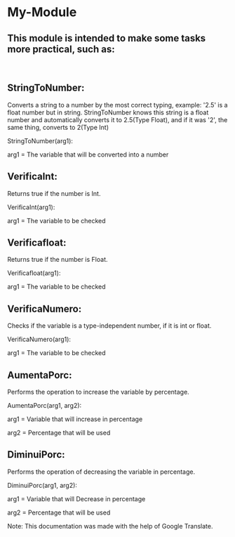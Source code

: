 # My-Module
<h2>This module is intended to make some tasks more practical, such as:</h2>
<br>
<h2>StringToNumber:</h2>
  <p>Converts a string to a number by the most correct typing, example:
  '2.5' is a float number but in string. StringToNumber knows this string is a float number and automatically converts it to 2.5(Type Float), and if it was '2', the same thing, converts to 2(Type Int)</p>
  <p>StringToNumber(arg1):</p>
  <p>arg1 = The variable that will be converted into a number</p>
  
<h2>VerificaInt:</h2>
  <p>Returns true if the number is Int.</p>
  <p>VerificaInt(arg1):</p>
  <p>arg1 = The variable to be checked</p>
  
<h2>Verificafloat:</h2>
  <p>Returns true if the number is Float.</p>
  <p>Verificafloat(arg1):</p>
  <p>arg1 = The variable to be checked</p>

<h2>VerificaNumero:</h2>
  <p>Checks if the variable is a type-independent number, if it is int or float.</p>
  <p>VerificaNumero(arg1):</p>
  <p>arg1 = The variable to be checked </p>

<h2>AumentaPorc:</h2>
  <p>Performs the operation to increase the variable by percentage.</p>
  AumentaPorc(arg1, arg2):</p>
  <p>arg1 = Variable that will increase in percentage</p>
  <p>arg2 = Percentage that will be used</p>

<h2>DiminuiPorc:</h2>
  <p>Performs the operation of decreasing the variable in percentage.</p>
  <p>DiminuiPorc(arg1, arg2):</p>
  <p>arg1 = Variable that will Decrease in percentage</p>
  <p>arg2 = Percentage that will be used</p>
  
  <p>Note: This documentation was made with the help of Google Translate.</p>
